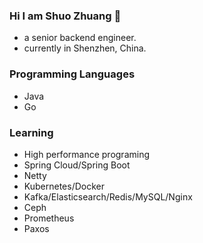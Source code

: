 ### Hi I am Shuo Zhuang 👋
- a senior backend engineer.
- currently in Shenzhen, China.

### Programming Languages
- Java
- Go

### Learning
- High performance programing
- Spring Cloud/Spring Boot
- Netty
- Kubernetes/Docker
- Kafka/Elasticsearch/Redis/MySQL/Nginx
- Ceph
- Prometheus
- Paxos
